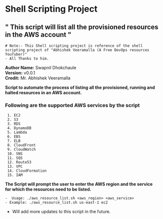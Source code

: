 # Shell Scripting Project

 ## " This script will list all the provisioned resources in the AWS account "

```
# Note:- This Shell scripting project is reference of the shell scripting project of "Abhishek Veeramalla (A Free DevOps resources YouTuber)"
- All Thanks to him.
```

 **Author Name:** Swapnil Dhokchaule  
 **Version:** v0.0.1  
 **Credit:** Mr. Abhishek Veeramalla

 **Script to automate the process of listing all the provisioned, running and halted resources in an AWS account.**

 ### Following are the supported AWS services by the script
```
 1. EC2
 2. S3
 3. RDS
 4. DynamoDB
 5. Lambda
 6. EBS
 7. ELB
 8. CloudFront
 9. CloudWatch
 10. SNS
 11. SQS
 12. Route53
 13. VPC
 14. CloudFormation
 15. IAM 
```  
 **The Script will prompt the user to enter the AWS region and the service for which the resources need to be listed.**
```
-  Usage: ./aws_resource_list.sh <aws_region> <aws_service>
- Example: ./aws_resource_list.sh us-east-1 ec2
```  
 - Will add more updates to this script in the future.

